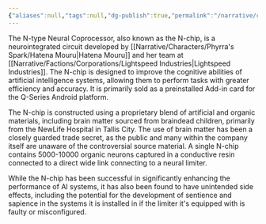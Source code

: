 ```yaml
---
{"aliases":null,"tags":null,"dg-publish":true,"permalink":"/narrative/concepts/tech/n-type-neural-coprocessor/","dgPassFrontmatter":true}
---
```


The N-type Neural Coprocessor, also known as the N-chip, is a neurointegrated circuit developed by [[Narrative/Characters/Phyrra's Spark/Hatena Mouru\|Hatena Mouru]] and her team at [[Narrative/Factions/Corporations/Lightspeed Industries\|Lightspeed Industries]]. The N-chip is designed to improve the cognitive abilities of artificial intelligence systems, allowing them to perform tasks with greater efficiency and accuracy. It is primarily sold as a preinstalled Add-in card for the Q-Series Android platform.

The N-chip is constructed using a proprietary blend of artificial and organic materials, including brain matter sourced from braindead children, primarily from the NewLife Hospital in Tallis City. The use of brain matter has been a closely guarded trade secret, as the public and many within the company itself are unaware of the controversial source material. A single N-chip contains 5000-10000 organic neurons captured in a conductive resin connected to a direct wide link connecting to a neural limiter.

While the N-chip has been successful in significantly enhancing the performance of AI systems, it has also been found to have unintended side effects, including the potential for the development of sentience and sapience in the systems it is installed in if the limiter it's equipped with is faulty or misconfigured.